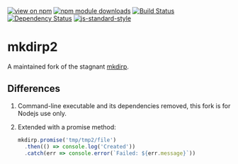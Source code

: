 [![view on npm](http://img.shields.io/npm/v/mkdirp2.svg)](https://www.npmjs.org/package/mkdirp2)
[![npm module downloads](http://img.shields.io/npm/dt/mkdirp2.svg)](https://www.npmjs.org/package/mkdirp2)
[![Build Status](https://travis-ci.org/75lb/mkdirp2.svg?branch=master)](https://travis-ci.org/75lb/mkdirp2)
[![Dependency Status](https://david-dm.org/75lb/mkdirp2.svg)](https://david-dm.org/75lb/mkdirp2)
[![js-standard-style](https://img.shields.io/badge/code%20style-standard-brightgreen.svg)](https://github.com/feross/standard)

# mkdirp2

A maintained fork of the stagnant [mkdirp](https://github.com/substack/node-mkdirp).

## Differences

1. Command-line executable and its dependencies removed, this fork is for Nodejs use only.
2. Extended with a promise method:

    ```js
    mkdirp.promise('tmp/tmp2/file')
      .then(() => console.log('Created'))
      .catch(err => console.error(`Failed: ${err.message}`))
    ```
